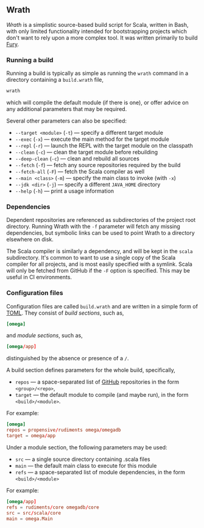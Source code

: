 ## Wrath

_Wrath_ is a simplistic source-based build script for Scala, written in Bash,
with only limited functionality intended for bootstrapping projects which don't
want to rely upon a more complex tool. It was written primarily to build
[Fury](https://github.com/propensive/fury/).

### Running a build

Running a build is typically as simple as running the `wrath` command in a
directory containing a `build.wrath` file,
```sh
wrath
```
which will compile the default module (if there is one), or offer advice on any
additional parameters that may be required.

Several other parameters can also be specified:
- `--target <module>` (`-t`) — specify a different target module
- `--exec` (`-x`) — execute the main method for the target module
- `--repl` (`-r`) — launch the REPL with the target module on the classpath
- `--clean` (`-c`) — clean the target module before rebuilding
- `--deep-clean` (`-c`) — clean and rebuild all sources
- `--fetch` (`-f`) — fetch any source repositories required by the build
- `--fetch-all` (`-F`) — fetch the Scala compiler as well
- `--main <class>` (`-m`) — specify the main class to invoke (with `-x`)
- `--jdk <dir>` (`-j`) — specify a different `JAVA_HOME` directory
- `--help` (`-h`) — print a usage information

### Dependencies

Dependent repositories are referenced as subdirectories of the project root
directory. Running Wrath with the `-f` parameter will fetch any missing
dependencies, but symbolic links can be used to point Wrath to a directory
elsewhere on disk.

The Scala compiler is similarly a dependency, and will be kept in the `scala`
subdirectory. It's common to want to use a single copy of the Scala compiler
for all projects, and is most easily specified with a symlink. Scala will
only be fetched from GitHub if the `-F` option is specified. This may be
useful in CI environments.

### Configuration files

Configuration files are called `build.wrath` and are written in a simple form
of [TOML](https://toml.io/). They consist of _build sections_, such as,
```toml
[omega]
```
and _module sections_, such as,
```toml
[omega/app]
```
distinguished by the absence or presence of a `/`.

A build section defines parameters for the whole build, specifically,
- `repos` — a space-separated list of [GitHub](https://github.com/) repositories in the form `<group>/<repo>`,
- `target` — the default module to compile (and maybe run), in the form `<build>/<module>`.

For example:
```toml
[omega]
repos = propensive/rudiments omega/omegadb
target = omega/app
```

Under a module section, the following parameters may be used:
- `src` — a single source directory containing .scala files
- `main` — the default main class to execute for this module
- `refs` — a space-separated list of module dependencies, in the form `<build>/<module>`

For example:
```toml
[omega/app]
refs = rudiments/core omegadb/core
src = src/scala/core
main = omega.Main
```
